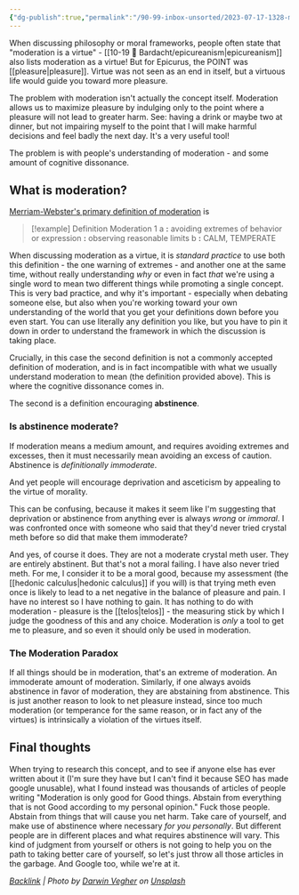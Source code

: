 ```yaml
---
{"dg-publish":true,"permalink":"/90-99-inbox-unsorted/2023-07-17-1328-moderation-as-a-virtue/","title":"Moderation as a Virtue","tags":[null],"noteIcon":"","created":"2023-07-17T15:06:07","updated":"2023-07-17T15:16:42.401-04:00"}
---
```




When discussing philosophy or moral frameworks, people often state that "moderation is a virtue" - [[10-19 💢 Bardacht/epicureanism\|epicureanism]] also lists moderation as a virtue! But for Epicurus, the POINT was [[pleasure\|pleasure]]. Virtue was not seen as an end in itself, but a virtuous life would guide you toward more pleasure. 

The problem with moderation isn't actually the concept itself. Moderation allows us to maximize pleasure by indulging only to the point where a pleasure will not lead to greater harm. See: having a drink or maybe two at dinner, but not impairing myself to the point that I will make harmful decisions and feel badly the next day. It's a very useful tool!

The problem is with people's understanding of moderation - and some amount of cognitive dissonance. 

## What is moderation?
[Merriam-Webster's primary definition of moderation](https://www.merriam-webster.com/dictionary/moderation) is 
> [!example] Definition
Moderation 1
a **:** avoiding extremes of behavior or expression **:** observing reasonable limits
b **:** CALM, TEMPERATE

When discussing moderation as a virtue, it is *standard practice* to use both this definition - the one warning of extremes - and another one at the same time, without really understanding *why* or even in fact *that* we're using a single word to mean two different things while promoting a single concept. This is very bad practice, and why it's important - especially when debating someone else, but also when you're working toward your own understanding of the world that you get your definitions down before you even start. You can use literally any definition you like, but you have to pin it down in order to understand the framework in which the discussion is taking place.

Crucially, in this case the second definition is not a commonly accepted definition of moderation, and is in fact incompatible with what we usually understand moderation to mean (the definition provided above). This is where the cognitive dissonance comes in.

The second is a definition encouraging **abstinence**. 

### Is abstinence moderate?
If moderation means a medium amount, and requires avoiding extremes and excesses, then it must necessarily mean avoiding an excess of caution. Abstinence is *definitionally immoderate*. 

And yet people will encourage deprivation and asceticism by appealing to the virtue of morality.

This can be confusing, because it makes it seem like I'm suggesting that deprivation or abstinence from anything ever is always *wrong* or *immoral*. I was confronted once with someone who said that they'd never tried crystal meth before so did that make them immoderate?

And yes, of course it does. They are not a moderate crystal meth user. They are entirely abstinent. But that's not a moral failing. I have also never tried meth. For me, I consider it to be a moral good, because my assessment (the [[hedonic calculus\|hedonic calculus]] if you will) is that trying meth even once is likely to lead to a net negative in the balance of pleasure and pain. I have no interest so I have nothing to gain. It has nothing to do with moderation - pleasure is the [[telos\|telos]] - the measuring stick by which I judge the goodness of this and any choice. Moderation is *only* a tool to get me to pleasure, and so even it should only be used in moderation.

### The Moderation Paradox
If all things should be in moderation, that's an extreme of moderation. An immoderate amount of moderation. 
Similarly, if one always avoids abstinence in favor of moderation, they are abstaining from abstinence. 
This is just another reason to look to net pleasure instead, since too much moderation (or temperance for the same reason, or in fact any of the virtues) is intrinsically a violation of the virtues itself.

## Final thoughts
When trying to research this concept, and to see if anyone else has ever written about it (I'm sure they have but I can't find it because SEO has made google unusable), what I found instead was thousands of articles of people writing "Moderation is only good for Good things. Abstain from everything that is not Good according to my personal opinion." 
Fuck those people. 
Abstain from things that will cause you net harm. Take care of yourself, and make use of abstinence where necessary *for you personally*. 
But different people are in different places and what requires abstinence will vary. 
This kind of judgment from yourself or others is not going to help you on the path to taking better care of yourself, so let's just throw all those articles in the garbage. And Google too, while we're at it.


*[Backlink](https://unsplash.com/photos/W_ZYCEUapF0) | Photo by [Darwin Vegher](https://unsplash.com/@darwiiiin?utm_source=Obsidian%20Image%20Inserter%20Plugin&utm_medium=referral) on [Unsplash](https://unsplash.com/?utm_source=Obsidian%20Image%20Inserter%20Plugin&utm_medium=referral)*
